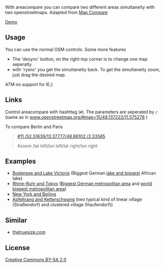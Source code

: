 With areacompare you can compare two different areas simultaneity with two openstreetmaps.
Adapted from [Map Compare](//tools.geofabrik.de/mc/)

[Demo](//klml.github.io/areacompare/)

## Usage

You can use the normal OSM controls. Some more features

* The 'desync' button, on the right-top corner is to change one map seperatly.
* with 'rysnc' you get the simultaneity back. To get the simultaneity zoom, just drag the desired map.


ATM no support for IE;(

## Links

Control areacompare with hashttag (```#```).
The parameters are seperated by ```/``` (same as in www.openstreetmap.org/#map=15/48.137222/11.575278 )

To compare Berlin and Paris

> [#11  /52.51639/13.37777/48.86102 /2.33585](//klml.github.io/areacompare/#11/52.51639/13.37777/48.86102/2.33585)

> #zoom /lat left/lon left/lat right/lon right


## Examples

* [Bodensee and Lake Victoria](https://klml.github.io/areacompare/#9/47.6333/9.36666/-1/33) (Biggest German  [lake and biggest](https://en.wikipedia.org/wiki/List_of_lakes_by_area) African lake)
* [Rhine-Ruhr and Tokyo](https://klml.github.io/areacompare/#10/51.24329/7.02857/35.73463/139.76538) ([Biggest German metropolitan area](https://en.wikipedia.org/wiki/Rhine-Ruhr) and [world biggest metropolitan area](https://en.wikipedia.org/wiki/Greater_Tokyo_Area))
* [New York and Beijing](https://klml.github.io/areacompare/#12/40.70109/-73.9953/39.90521/116.369)
* [Apfeltrang and Ketterschwang](https://klml.github.io/areacompare/#16/47.83904/10.59219/47.96599/10.70132) (two typical kind of linear village (Straßendorf) and clustered village (Haufendorf))

## Similar

* [thetruesize.com](https://thetruesize.com)


## License
[Creative Commons BY-SA 2.0](http://creativecommons.org/licenses/by-sa/2.0/)
